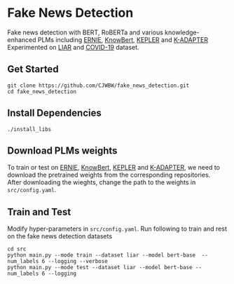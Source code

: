 # Fake News Detection

Fake news detection with BERT, RoBERTa and various knowledge-enhanced PLMs including [ERNIE](https://arxiv.org/abs/1905.07129), [KnowBert](https://arxiv.org/abs/1909.04164), [KEPLER](https://arxiv.org/abs/1911.06136) and [K-ADAPTER](https://arxiv.org/abs/2002.01808)\
Experimented on [LIAR](https://arxiv.org/abs/1705.00648) and [COVID-19](https://arxiv.org/abs/2011.03327) dataset.

## Get Started
```
git clone https://github.com/CJWBW/fake_news_detection.git
cd fake_news_detection
```

## Install Dependencies
```
./install_libs
```

## Download PLMs weights 
To train or test on [ERNIE](https://github.com/thunlp/ERNIE), [KnowBert](https://github.com/allenai/kb), [KEPLER](https://github.com/THU-KEG/KEPLER) and [K-ADAPTER](https://github.com/microsoft/k-adapter), we need to download the pretrained weights from the corresponding repositories.\
After downloading the wieghts, change the path to the weights in `src/config.yaml`.

## Train and Test 
Modify hyper-parameters in `src/config.yaml`.
Run following to train and rest on the fake news detection datasets
```
cd src
python main.py --mode train --dataset liar --model bert-base  --num_labels 6 --logging --verbose
python main.py --mode test --dataset liar --model bert-base --num_labels 6 --logging
```

